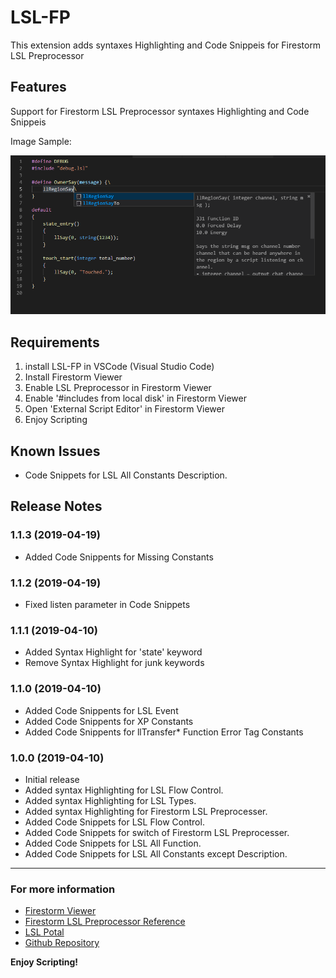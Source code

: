 # LSL-FP

This extension adds syntaxes Highlighting and Code Snippeis for Firestorm LSL Preprocessor

## Features

Support for Firestorm LSL Preprocessor syntaxes Highlighting and Code Snippeis

Image Sample:

![sample](images/sample.png)


## Requirements

1. install LSL-FP in VSCode (Visual Studio Code)
2. Install Firestorm Viewer
3. Enable LSL Preprocessor in Firestorm Viewer
4. Enable '#includes from local disk' in Firestorm Viewer
5. Open 'External Script Editor' in Firestorm Viewer
6. Enjoy Scripting


## Known Issues

- Code Snippets for LSL All Constants Description.


## Release Notes


### 1.1.3 (2019-04-19)
- Added Code Snippents for Missing Constants

### 1.1.2 (2019-04-19)
- Fixed listen parameter in Code Snippets

### 1.1.1 (2019-04-10)
- Added Syntax Highlight for 'state' keyword
- Remove Syntax Highlight for junk keywords

### 1.1.0 (2019-04-10)
- Added Code Snippents for LSL Event
- Added Code Snippents for XP Constants
- Added Code Snippents for llTransfer* Function Error Tag Constants

### 1.0.0 (2019-04-10)

- Initial release
- Added syntax Highlighting for LSL Flow Control.
- Added syntax Highlighting for LSL Types.
- Added syntax Highlighting for Firestorm LSL Preprocesser.
- Added Code Snippets for LSL Flow Control.
- Added Code Snippets for switch of Firestorm LSL Preprocesser.
- Added Code Snippets for LSL All Function.
- Added Code Snippets for LSL All Constants except Description.

-----------------------------------------------------------------------------------------------------------

### For more information

* [Firestorm Viewer](https://www.firestormviewer.org/)
* [Firestorm LSL Preprocessor Reference](https://wiki.phoenixviewer.com/fs_preprocessor)
* [LSL Potal](http://wiki.secondlife.com/wiki/LSL_Portal)
* [Github Repository](https://github.com/dalghost/vscode-lsl-fp)

**Enjoy Scripting!**
